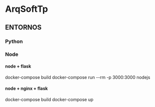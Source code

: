 # ArqSoftTp


## ENTORNOS


### Python



### Node

#### node + flask
docker-compose build
docker-compose run --rm -p 3000:3000 nodejs

#### node + nginx + flask
docker-compose build
docker-compose up

